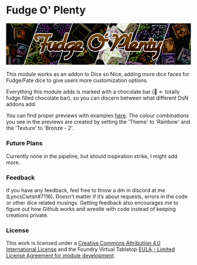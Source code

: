 # Fudge O' Plenty

![preview](images/cover.jpg?raw=true)

This module works as an addon to Dice so Nice, adding more dice faces for Fudge/Fate dice to give users more customization options.

Everything this module adds is marked with a chocolate bar (🍫 <- totally fudge filled chocolate bar), so you can discern between what different DsN addons add.

You can find proper previews with examples [here](https://github.com/LyncsCwtsh/fvtt-fudgeoplenty/blob/main/Dice%20Preview.md). The colour combinations you see in the previews are created by setting the 'Theme' to 'Rainbow' and the 'Texture' to 'Bronze - 2'.

### Future Plans
Currently none in the pipeline, but should inspiration strike, I might add more.

### Feedback
If you have any feedback, feel free to throw a dm in discord at me (LyncsCwtsh#7116). Doesn’t matter if it’s about requests, errors in the code or other dice related musings. Getting feedback also encourages me to figure out how Github works and wrestle with code instead of keeping creations private.

### License
This work is licensed under a [Creative Commons Attribution 4.0 International License](http://creativecommons.org/licenses/by/4.0/) and the Foundry Virtual Tabletop [EULA - Limited License Agreement for module development](https://foundryvtt.com/article/license/).
